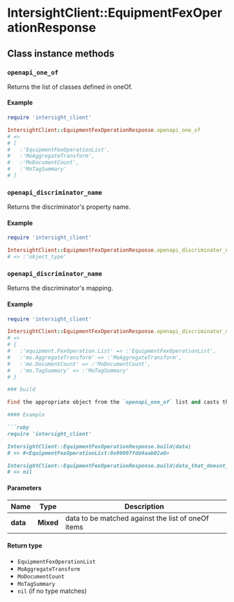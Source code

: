 # IntersightClient::EquipmentFexOperationResponse

## Class instance methods

### `openapi_one_of`

Returns the list of classes defined in oneOf.

#### Example

```ruby
require 'intersight_client'

IntersightClient::EquipmentFexOperationResponse.openapi_one_of
# =>
# [
#   :'EquipmentFexOperationList',
#   :'MoAggregateTransform',
#   :'MoDocumentCount',
#   :'MoTagSummary'
# ]
```

### `openapi_discriminator_name`

Returns the discriminator's property name.

#### Example

```ruby
require 'intersight_client'

IntersightClient::EquipmentFexOperationResponse.openapi_discriminator_name
# => :'object_type'
```

### `openapi_discriminator_name`

Returns the discriminator's mapping.

#### Example

```ruby
require 'intersight_client'

IntersightClient::EquipmentFexOperationResponse.openapi_discriminator_mapping
# =>
# {
#   :'equipment.FexOperation.List' => :'EquipmentFexOperationList',
#   :'mo.AggregateTransform' => :'MoAggregateTransform',
#   :'mo.DocumentCount' => :'MoDocumentCount',
#   :'mo.TagSummary' => :'MoTagSummary'
# }

### build

Find the appropriate object from the `openapi_one_of` list and casts the data into it.

#### Example

```ruby
require 'intersight_client'

IntersightClient::EquipmentFexOperationResponse.build(data)
# => #<EquipmentFexOperationList:0x00007fdd4aab02a0>

IntersightClient::EquipmentFexOperationResponse.build(data_that_doesnt_match)
# => nil
```

#### Parameters

| Name | Type | Description |
| ---- | ---- | ----------- |
| **data** | **Mixed** | data to be matched against the list of oneOf items |

#### Return type

- `EquipmentFexOperationList`
- `MoAggregateTransform`
- `MoDocumentCount`
- `MoTagSummary`
- `nil` (if no type matches)

